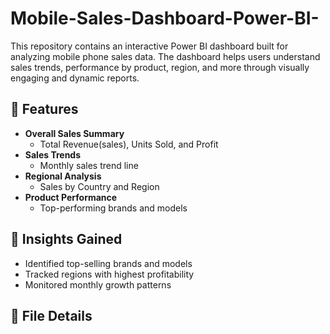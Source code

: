 # Mobile-Sales-Dashboard-Power-BI-
This repository contains an interactive Power BI dashboard built for analyzing mobile phone sales data. The dashboard helps users understand sales trends, performance by product, region, and more through visually engaging and dynamic reports.


## 🚀 Features

- **Overall Sales Summary**
  - Total Revenue(sales), Units Sold, and Profit
- **Sales Trends**
  - Monthly sales trend line
- **Regional Analysis**
  - Sales by Country and Region
- **Product Performance**
  - Top-performing brands and models


## 🧠 Insights Gained

- Identified top-selling brands and models
- Tracked regions with highest profitability
- Monitored monthly growth patterns


## 📁 File Details

